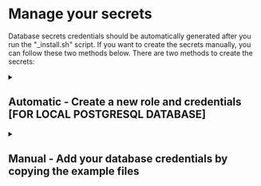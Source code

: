 # Manage your secrets
Database secrets credentials should be automatically generated after you run the "_install.sh" script. If you want to create the secrets manually, you can follow these two methods below. There are two methods to create the secrets:

<details>
<summary>

## Automatic - Create a new role and credentials [FOR LOCAL POSTGRESQL DATABASE]

</summary>

This script below will automatically create a new role on your postgres database and create a new db_user and db_password file. The username taken from your root project directory name. The password generated automatically using `openssl rand` command with 64 character. After the script successfully run, the `clear` command will clear your screen and remove the password from the terminal output history.

```bash
ROOT_DIR=$(git rev-parse --show-toplevel)
SERVICE_NAME=$(basename $ROOT_DIR)

POSTGRES_ODOO_USERNAME=$SERVICE_NAME
POSTGRES_ODOO_PASSWORD=$(openssl rand -base64 64 | tr -d '\n')

sudo -u postgres psql -c "DROP ROLE IF EXISTS \"$POSTGRES_ODOO_USERNAME\";"
sudo -u postgres psql -c "CREATE ROLE \"$POSTGRES_ODOO_USERNAME\" LOGIN CREATEDB PASSWORD '$POSTGRES_ODOO_PASSWORD';"

echo "$POSTGRES_ODOO_USERNAME" > db_user
echo "$POSTGRES_ODOO_PASSWORD" > db_password
```

</details>

<details>
<summary>

## Manual - Add your database credentials by copying the example files

</summary>

1. You need to Create a new role on your postgres database:

    | ⚠️ Change the username and password.

    ```bash
    read -rp "Enter your username: " POSTGRES_ODOO_USERNAME
    read -rp "Enter your password: " POSTGRES_ODOO_PASSWORD

    sudo -u postgres psql -c "CREATE ROLE \"$POSTGRES_ODOO_USERNAME\" LOGIN CREATEDB PASSWORD '$POSTGRES_ODOO_PASSWORD';"
    ```

2. You can add your `db_password` and `db_user` by copying the example files and changing the values in each file based on the database username and password you have set before.

    ```
    cp db_password.example db_password
    ```

    ```
    cp db_user.example db_user
    ```

</details>